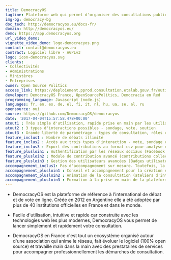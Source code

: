 ```yaml
---
title: DemocracyOS
tagline: Plateforme web qui permet d'organiser des consultations publiques et de prendre des décisions de manière transparente et collective.
img-bg: democracy-bg
doc_tech: http://democracyos.eu/docs-fr/
domain: http://democracyos.eu/
demo: https://app.democracyos.org
url_video_demo: 
vignette_video_demo: logo-democracyos.png
contact: contact@democracyos.eu
contract: Logiciel libre - AGPLv3
logo: icon-democracyos.svg
clients:
- Collectivités
- Administrations
- Ministères
- Entreprises
owner: Open Source Politics
access_link: https://deploiement.pprod.consultation.etalab.gouv.fr/outils/democracyos
developer: DemocracyOS France, OpenSourcePolitics, Democracia en Red
programming_language: Javascript (node.js)
languages: fr, en, es, de, el, fi, it, nl, hu, ua, se, al, ru
opensource: oui
source: https://github.com/DemocracyOS/democracyos
date: '2017-04-04T15:57:58.478+00:00'
atout1 : Très simple d'utilisation, rapide prise en main par les utilisateurs et les administrateurs 
atout2 : 3 types d'interactions possibles - sondage, vote, soutien
atout3 : Grande liberté de paramètrage - types de consultation, rôles utilisateurs etc. 
feature_inclus1 : Nombre de débats illimité
feature_inclus2 : Accès aux trois types d'interaction - vote, sondage et soutien
feature_inclus3 : Export des contributions au format csv pour analyse et open data
feature_plusloin1 : Authentification par les réseaux sociaux (Facebook et Google)
feature_plusloin2 : Module de contribution avancé (contributions collectives, options de tri supplémentaire etc.)
feature_plusloin3 : Gestion des utilisateurs avancées (Badges utilisateurs, exports liste utilisateurs, modération etc.) 
accompagnement_inclus1: Pas d'accompagnement sur mesure. Toutefois, la communauté qui porte le projet DemocracyOS est disponible pour échanger, répondre à vos questions, vous donner des conseils ou encore relayer la consultation, dans la mesure du possible.
accompagnement_plusloin1 : Conseil et accompagnement pour la création et la saisie des contenus sur la plateforme
accompagnement_plusloin2 : Animation de la consultation (ateliers d'intelligence collective, campagne de mobilisation numérique (Facebook ads, newsletters)
accompagnement_plusloin3 : Formation à la prise en main de la plateforme et production des synthèses complètes des contributions
---
```

* DemocracyOS est la plateforme de référence à l'international de débat et de vote en ligne. Créée en 2012 en Argentine elle a été adoptée par plus de 40 institutions officielles en France et dans le monde.

* Facile d'utilisation, intuitive et rapide car construite avec les technologies web les plus modernes, DemocracyOS vous permet de lancer simplement et rapidement votre consultation.

* DemocracyOS en France c'est tout un ecosystème organisé autour d'une association qui anime le réseau, fait évoluer le logiciel (100% open source) et travaille main dans la main avec des prestataires de services pour accompagner professionnellement les démarches de consultation. 
